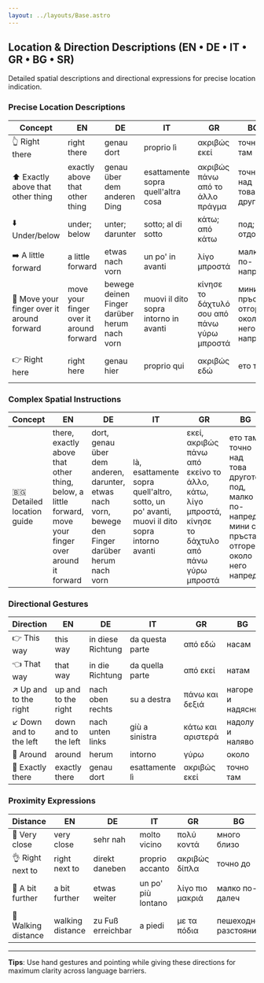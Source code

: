 ```yaml
---
layout: ../layouts/Base.astro
---
```

## Location & Direction Descriptions (EN • DE • IT • GR • BG • SR)

Detailed spatial descriptions and directional expressions for precise location indication.

### Precise Location Descriptions

| Concept | EN | DE | IT | GR | BG | SR |
|---|---|---|---|---|---|---|
| 👆 Right there | right there | genau dort | proprio lì | ακριβώς εκεί | точно там | baš tu |
| ⬆️ Exactly above that other thing | exactly above that other thing | genau über dem anderen Ding | esattamente sopra quell'altra cosa | ακριβώς πάνω από το άλλο πράγμα | точно над това другото | tačno iznad one druge stvari |
| ⬇️ Under/below | under; below | unter; darunter | sotto; al di sotto | κάτω; από κάτω | под; отдолу | ispod; dole |
| ➡️ A little forward | a little forward | etwas nach vorn | un po' in avanti | λίγο μπροστά | малко по-напред | malo napred |
| 🔄 Move your finger over it around forward | move your finger over it around forward | bewege deinen Finger darüber herum nach vorn | muovi il dito sopra intorno in avanti | κίνησε το δάχτυλό σου από πάνω γύρω μπροστά | мини с пръста отгоре около него напред | pomeri prst preko toga oko napred |
| 👉 Right here | right here | genau hier | proprio qui | ακριβώς εδώ | ето тук | evo baš ovde |

### Complex Spatial Instructions

| Concept | EN | DE | IT | GR | BG | SR |
|---|---|---|---|---|---|---|
| 🇧🇬 Detailed location guide | there, exactly above that other thing, below, a little forward, move your finger over around it forward | dort, genau über dem anderen, darunter, etwas nach vorn, bewege den Finger darüber herum nach vorn | là, esattamente sopra quell'altro, sotto, un po' avanti, muovi il dito sopra intorno avanti | εκεί, ακριβώς πάνω από εκείνο το άλλο, κάτω, λίγο μπροστά, κίνησε το δάχτυλο από πάνω γύρω μπροστά | ето там, точно над това другото, под, малко по-напред, мини с пръста отгоре около него напред | evo tu, tačno iznad one druge stvari, ispod, malo napred, pomeri prst preko oko napred |

### Directional Gestures

| Direction | EN | DE | IT | GR | BG | SR |
|---|---|---|---|---|---|---|
| 👉 This way | this way | in diese Richtung | da questa parte | από εδώ | насам | ovuda |
| 👈 That way | that way | in die Richtung | da quella parte | από εκεί | натам | onuda |
| ↗️ Up and to the right | up and to the right | nach oben rechts | su a destra | πάνω και δεξιά | нагоре и надясно | gore i desno |
| ↙️ Down and to the left | down and to the left | nach unten links | giù a sinistra | κάτω και αριστερά | надолу и наляво | dole i levo |
| 🔄 Around | around | herum | intorno | γύρω | около | oko |
| 🎯 Exactly there | exactly there | genau dort | esattamente lì | ακριβώς εκεί | точно там | tačno tu |

### Proximity Expressions

| Distance | EN | DE | IT | GR | BG | SR |
|---|---|---|---|---|---|---|
| 🤏 Very close | very close | sehr nah | molto vicino | πολύ κοντά | много близо | vrlo blizu |
| 👌 Right next to | right next to | direkt daneben | proprio accanto | ακριβώς δίπλα | точно до | baš pored |
| 📏 A bit further | a bit further | etwas weiter | un po' più lontano | λίγο πιο μακριά | малко по-далеч | malo dalje |
| 🚶 Walking distance | walking distance | zu Fuß erreichbar | a piedi | με τα πόδια | пешеходно разстояние | pešačka udaljenost |

---
**Tips**: Use hand gestures and pointing while giving these directions for maximum clarity across language barriers.
